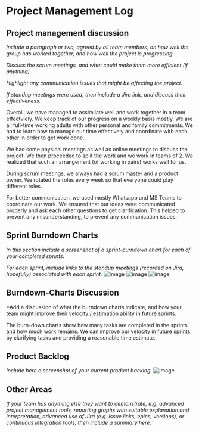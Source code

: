 # Project Management Log

## Project management discussion

*Include a paragraph or two, agreed by all team members, on how well the group has worked together, and how well the project is progressing.*

*Discuss the scrum meetings, and what could make them more efficient (if anything).*

*Highlight any communication issues that might be affecting the project.*

*If standup meetings were used, then include a Jira link, and discuss their effectiveness.*


Overall, we have managed to assimilate well and work together in a team effectviely. We keep track of our progress on a weekly basis 
mostly. We are all full-time working adults with other personal and family commitments. We had to learn how to manage our time effectively 
and coordinate with each other in order to get work done.

We had some physical meetings as well as online meetings to discuss the project. We then proceeded to split the work and we work in teams of 2. 
We realized that such an arrangement (of working in pairs) works well for us. 

During scrum meetings, we always had a scrum master and a product owner. We rotated the roles every week so that everyone could
play different roles.

For better communication, we used mostly Whatsapp and MS Teams to coordinate our work. We ensured that our ideas were communicated properly and 
ask each other questions to get clarification. This helped to prevent any misunderstanding, to prevent any communication issues.

## Sprint Burndown Charts

*In this section include a screenshot of a sprint-burndown chart for each of your completed sprints.*

*For each sprint, include links to the standup meetings (recorded on Jira, hopefully) associated with each sprint.*
![image](https://user-images.githubusercontent.com/56427412/181765259-b5d6426b-f6ef-40b6-94af-10803d052941.png)
![image](https://user-images.githubusercontent.com/56427412/181765357-82fbbb16-6377-41b1-b0ed-2681c0ee44a8.png)
![image](https://user-images.githubusercontent.com/56427412/181765435-af2940fd-fd4f-4cc2-8d37-47d4dd16a683.png)


## Burndown-Charts Discussion
*Add a discussion of what the burndown charts indicate, and how your team might improve their velocity / estimation ability in future sprints.

The burn-down charts show how many tasks are completed in the sprints and how much work remains. We can improve our velocity in future sprints by clarifying tasks and providing a reasonable time estimate.

## Product Backlog
*Include here a screenshot of your current product backlog.*
![image](https://user-images.githubusercontent.com/56427412/181870600-defa272c-72f4-4d8e-abff-d96c9a41cc37.png)


## Other Areas
*If your team has anything else they want to demonstrate, e.g. advanced project management tools, reporting graphs with suitable explanation and interpretation, advanced use of Jira (e.g. issue links, epics, versions), or continuous integration tools, then include a summary here.*
